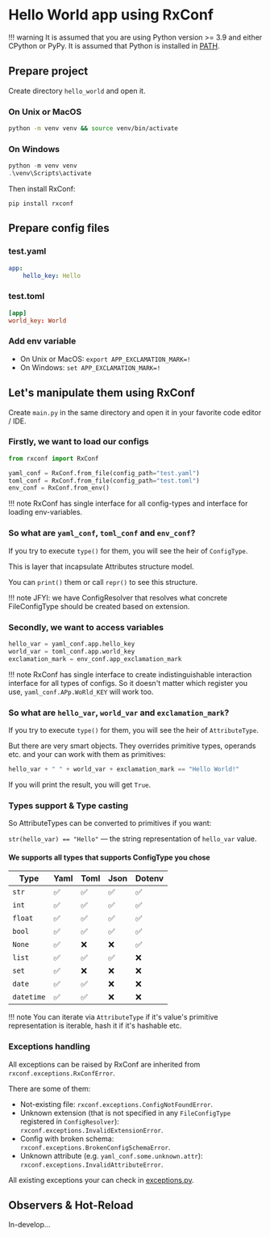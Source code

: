 # Hello World app using RxConf

!!! warning
    It is assumed that you are using Python version >= 3.9 and either CPython or PyPy.
    It is assumed that Python is installed in [PATH](https://en.wikipedia.org/wiki/PATH_\(variable\)).

## Prepare project

Create directory `hello_world` and open it.

### On Unix or MacOS

```bash
python -m venv venv && source venv/bin/activate
```

### On Windows

```powershell
python -m venv venv
.\venv\Scripts\activate
```

Then install RxConf:

```shell
pip install rxconf
```

## Prepare config files

### test.yaml

```yaml
app:
    hello_key: Hello
```

### test.toml

```toml
[app]
world_key: World
```

### Add env variable

- On Unix or MacOS: `export APP_EXCLAMATION_MARK=!`
- On Windows: `set APP_EXCLAMATION_MARK=!`

## Let's manipulate them using RxConf

Create `main.py` in the same directory and open it in your favorite code editor / IDE.

### Firstly, we want to load our configs

```python
from rxconf import RxConf

yaml_conf = RxConf.from_file(config_path="test.yaml")
toml_conf = RxConf.from_file(config_path="test.toml")
env_conf = RxConf.from_env()
```

!!! note
    RxConf has single interface for all config-types and interface for loading env-variables.

### So what are `yaml_conf`, `toml_conf` and `env_conf`?

If you try to execute `type()` for them, you will see the heir of `ConfigType`.

This is layer that incapsulate Attributes structure model.

You can `print()` them or call `repr()` to see this structure.

!!! note
    JFYI: we have ConfigResolver that resolves what concrete FileConfigType should be created based on extension.

### Secondly, we want to access variables

```python
hello_var = yaml_conf.app.hello_key
world_var = toml_conf.app.world_key
exclamation_mark = env_conf.app_exclamation_mark
```

!!! note
    RxConf has single interface to create indistinguishable interaction interface for all types of configs.
    So it doesn't matter which register you use, `yaml_conf.APp.WoRld_KEY` will work too.

### So what are `hello_var`, `world_var` and `exclamation_mark`?

If you try to execute `type()` for them, you will see the heir of `AttributeType`.

But there are very smart objects.
They overrides primitive types, operands etc. and your can work with them as primitives:

```python
hello_var + " " + world_var + exclamation_mark == "Hello World!"
```

If you will print the result, you will get `True`.

### Types support & Type casting

So AttributeTypes can be converted to primitives if you want:

`str(hello_var) == "Hello"` — the string representation of `hello_var` value.

#### We supports all types that supports ConfigType you chose

| Type       | Yaml           | Toml           | Json           | Dotenv         |
|------------|----------------|----------------|----------------|----------------|
| `str`      | ✅              | ✅              | ✅              | ✅              |
| `int`      | ✅              | ✅              | ✅              | ✅              |
| `float`    | ✅              | ✅              | ✅              | ✅              |
| `bool`     | ✅              | ✅              | ✅              | ✅              |
| `None`     | ✅              | ❌              | ❌              | ✅              |
| `list`     | ✅              | ✅              | ✅              | ❌              |
| `set`      | ✅              | ❌              | ❌              | ❌              |
| `date`     | ✅              | ✅              | ❌              | ❌              |
| `datetime` | ✅              | ✅              | ❌              | ❌              |

!!! note
    You can iterate via `AttributeType` if it's value's primitive representation is iterable,
    hash it if it's hashable etc.

### Exceptions handling

All exceptions can be raised by RxConf are inherited from `rxconf.exceptions.RxConfError`.

There are some of them:

- Not-existing file: `rxconf.exceptions.ConfigNotFoundError`.
- Unknown extension (that is not specified in any `FileConfigType` registered in `ConfigResolver`): `rxconf.exceptions.InvalidExtensionError`.
- Config with broken schema: `rxconf.exceptions.BrokenConfigSchemaError`.
- Unknown attribute (e.g. `yaml_conf.some.unknown.attr`): `rxconf.exceptions.InvalidAttributeError`.

All existing exceptions your can check in [exceptions.py](https://github.com/realkarych/rxconf/blob/main/rxconf/exceptions.py).

## Observers & Hot-Reload

In-develop...
